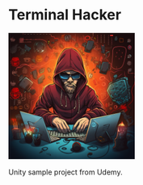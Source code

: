 # Terminal Hacker

<img src="https://github.com/PrimeEagle/Terminal-Hacker/blob/main/hacker.png?raw=true" width="250" />

 Unity sample project from Udemy.
